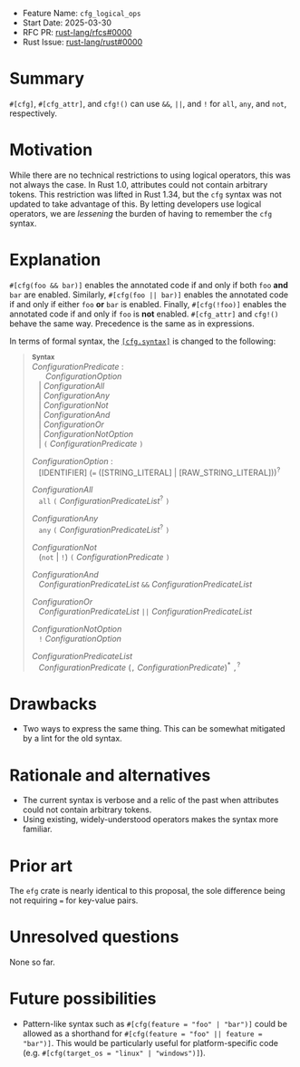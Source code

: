- Feature Name: `cfg_logical_ops`
- Start Date: 2025-03-30
- RFC PR: [rust-lang/rfcs#0000](https://github.com/rust-lang/rfcs/pull/0000)
- Rust Issue: [rust-lang/rust#0000](https://github.com/rust-lang/rust/issues/0000)

# Summary
[summary]: #summary

`#[cfg]`, `#[cfg_attr]`, and `cfg!()` can use `&&`, `||`, and `!` for `all`, `any`, and `not`,
respectively.

# Motivation
[motivation]: #motivation

While there are no technical restrictions to using logical operators, this was not always the case.
In Rust 1.0, attributes could not contain arbitrary tokens. This restriction was lifted in Rust
1.34, but the `cfg` syntax was not updated to take advantage of this. By letting developers use
logical operators, we are _lessening_ the burden of having to remember the `cfg` syntax.

# Explanation
[explanation]: #explanation
[cfg-syntax]: https://doc.rust-lang.org/reference/conditional-compilation.html#r-cfg.syntax

`#[cfg(foo && bar)]` enables the annotated code if and only if both `foo` **and** `bar` are enabled.
Similarly, `#[cfg(foo || bar)]` enables the annotated code if and only if either `foo` **or** `bar`
is enabled. Finally, `#[cfg(!foo)]` enables the annotated code if and only if `foo` is **not**
enabled. `#[cfg_attr]` and `cfg!()` behave the same way. Precedence is the same as in expressions.

In terms of formal syntax, the [`[cfg.syntax]`][cfg-syntax] is changed to the following:

> **<sup>Syntax</sup>**\
> _ConfigurationPredicate_ :\
> &nbsp;&nbsp; &nbsp;&nbsp; _ConfigurationOption_\
> &nbsp;&nbsp; | _ConfigurationAll_\
> &nbsp;&nbsp; | _ConfigurationAny_\
> &nbsp;&nbsp; | _ConfigurationNot_\
> &nbsp;&nbsp; | _ConfigurationAnd_\
> &nbsp;&nbsp; | _ConfigurationOr_\
> &nbsp;&nbsp; | _ConfigurationNotOption_\
> &nbsp;&nbsp; | `(` _ConfigurationPredicate_ `)`
>
> _ConfigurationOption_ :\
> &nbsp;&nbsp; [IDENTIFIER]&nbsp;(`=` ([STRING_LITERAL] | [RAW_STRING_LITERAL]))<sup>?</sup>
>
> _ConfigurationAll_\
> &nbsp;&nbsp; `all` `(` _ConfigurationPredicateList_<sup>?</sup> `)`
>
> _ConfigurationAny_\
> &nbsp;&nbsp; `any` `(` _ConfigurationPredicateList_<sup>?</sup> `)`
>
> _ConfigurationNot_\
> &nbsp;&nbsp; (`not` | `!`) `(` _ConfigurationPredicate_ `)`
>
> _ConfigurationAnd_\
> &nbsp;&nbsp; _ConfigurationPredicateList_ `&&` _ConfigurationPredicateList_
>
> _ConfigurationOr_\
> &nbsp;&nbsp; _ConfigurationPredicateList_ `||` _ConfigurationPredicateList_
>
> _ConfigurationNotOption_\
> &nbsp;&nbsp; `!` _ConfigurationOption_
>
> _ConfigurationPredicateList_\
> &nbsp;&nbsp; _ConfigurationPredicate_ (`,` _ConfigurationPredicate_)<sup>\*</sup> `,`<sup>?</sup>

# Drawbacks
[drawbacks]: #drawbacks

- Two ways to express the same thing. This can be somewhat mitigated by a lint for the old syntax.

# Rationale and alternatives
[rationale-and-alternatives]: #rationale-and-alternatives

- The current syntax is verbose and a relic of the past when attributes could not contain arbitrary
  tokens.
- Using existing, widely-understood operators makes the syntax more familiar.

# Prior art
[prior-art]: #prior-art

The `efg` crate is nearly identical to this proposal, the sole difference being not requiring `=`
for key-value pairs.

# Unresolved questions
[unresolved-questions]: #unresolved-questions

None so far.

# Future possibilities
[future-possibilities]: #future-possibilities

- Pattern-like syntax such as `#[cfg(feature = "foo" | "bar")]` could be allowed as a shorthand for
  `#[cfg(feature = "foo" || feature = "bar")]`. This would be particularly useful for
  platform-specific code (e.g. `#[cfg(target_os = "linux" | "windows")]`).
